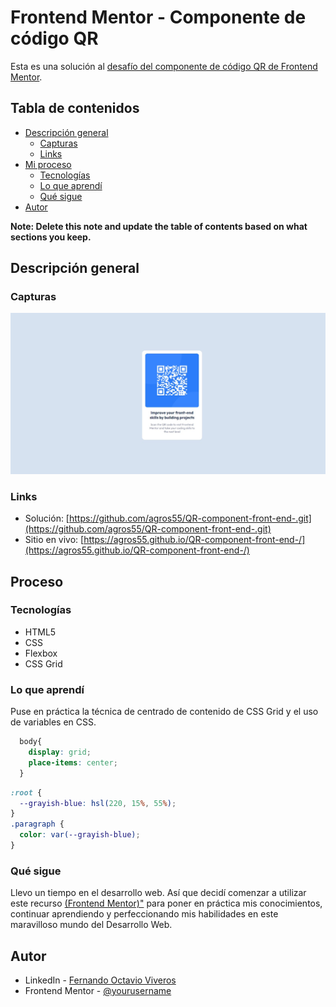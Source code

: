# Frontend Mentor - Componente de código QR 

Esta es una solución al [desafío del componente de código QR de Frontend Mentor](https://www.frontendmentor.io/challenges/qr-code-component-iux_sIO_H). 

## Tabla de contenidos

- [Descripción general](#descripción-general)
  - [Capturas](#capturas)
  - [Links](#links)
- [Mi proceso](#proceso)
  - [Tecnologías](#tecnologias)
  - [Lo que aprendí](#lo-que-aprendi)
  - [Qué sigue](#que-sigue)
- [Autor](#autor)


**Note: Delete this note and update the table of contents based on what sections you keep.**

## Descripción general

### Capturas

![Solución](./images/Solucion.jpg)

### Links

- Solución: [https://github.com/agros55/QR-component-front-end-.git](https://github.com/agros55/QR-component-front-end-.git)
- Sitio en vivo: [https://agros55.github.io/QR-component-front-end-/](https://agros55.github.io/QR-component-front-end-/)

## Proceso

### Tecnologías

- HTML5
- CSS
- Flexbox
- CSS Grid

### Lo que aprendí

Puse en práctica la técnica de centrado de contenido de CSS Grid y el uso de variables en CSS.

```css
  body{
    display: grid;
    place-items: center;
  }
```

```css
:root {
  --grayish-blue: hsl(220, 15%, 55%);
}
.paragraph {
  color: var(--grayish-blue);
}
```


### Qué sigue

Llevo un tiempo en el desarrollo web. Así que decidí comenzar a utilizar este recurso [(Frontend Mentor)"](https://www.frontendmentor.io/) para poner en práctica mis conocimientos, continuar aprendiendo y perfeccionando mis habilidades en este maravilloso mundo del Desarrollo Web.

## Autor

- LinkedIn - [Fernando Octavio Viveros](www.linkedin.com/in/fernandooctavioviveros)
- Frontend Mentor - [@yourusername](https://www.frontendmentor.io/profile/agros55)

